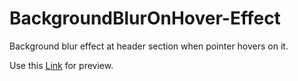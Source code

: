# BackgroundBlurOnHover-Effect
Background blur effect at header section when pointer hovers on it.

Use this [Link](https://vineel-raj-varma.github.io/BackgroundBlurOnHover-Effect/) for preview.
